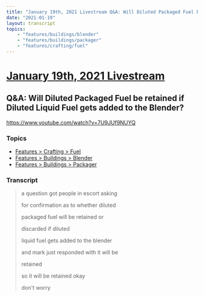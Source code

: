 ```yaml
---
title: "January 19th, 2021 Livestream Q&A: Will Diluted Packaged Fuel be retained if Diluted Liquid Fuel gets added to the Blender?"
date: "2021-01-19"
layout: transcript
topics:
    - "features/buildings/blender"
    - "features/buildings/packager"
    - "features/crafting/fuel"
---
```

# [January 19th, 2021 Livestream](../2021-01-19.md)
## Q&A: Will Diluted Packaged Fuel be retained if Diluted Liquid Fuel gets added to the Blender?
https://www.youtube.com/watch?v=7U9JUf9NUYQ

### Topics
* [Features > Crafting > Fuel](../topics/features/crafting/fuel.md)
* [Features > Buildings > Blender](../topics/features/buildings/blender.md)
* [Features > Buildings > Packager](../topics/features/buildings/packager.md)

### Transcript

> a question got people in escort asking
> 
> for confirmation as to whether diluted
> 
> packaged fuel will be retained or
> 
> discarded if diluted
> 
> liquid fuel gets added to the blender
> 
> and mark just responded with it will be
> 
> retained
> 
> so it will be retained okay
> 
> don't worry
> 
